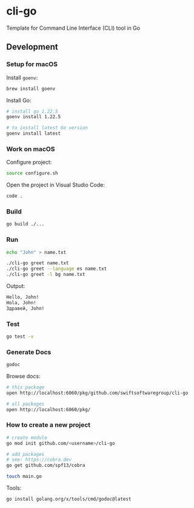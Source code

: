 # cli-go
Template for Command Line Interface (CLI) tool in Go

## Development

### Setup for macOS

Install `goenv`:

```bash
brew install goenv
```

Install Go:

```bash
# install go 1.22.5
goenv install 1.22.5

# to install latest Go version
goenv install latest
```

### Work on macOS

Configure project:

```bash
source configure.sh
```

Open the project in Visual Studio Code:

```bash
code .
```

### Build

```bash
go build ./...
```

### Run

```bash
echo "John" > name.txt

./cli-go greet name.txt
./cli-go greet --language es name.txt
./cli-go greet -l bg name.txt
```

Output:

```bash
Hello, John!
Hola, John!
Здравей, John!
```

### Test

```bash
go test -v
```

### Generate Docs

```bash
godoc
```

Browse docs:

```bash
# this package
open http://localhost:6060/pkg/github.com/swiftsoftwaregroup/cli-go

# all packages
open http://localhost:6060/pkg/
```

### How to create a new project

```bash
# create module
go mod init github.com/<username>/cli-go

# add packages
# see: https://cobra.dev
go get github.com/spf13/cobra

touch main.go
```

Tools:

```bash
go install golang.org/x/tools/cmd/godoc@latest
```

